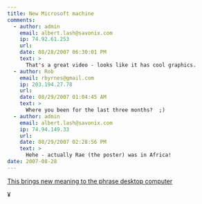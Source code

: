 ```yaml
---
title: New Microsoft machine
comments:
  - author: admin
    email: albert.lash@savonix.com
    ip: 74.92.61.253
    url:
    date: 08/28/2007 06:30:01 PM
    text: >
      That's a great video - looks like it has cool graphics.
  - author: Rob
    email: rbyrnes@gmail.com
    ip: 203.194.27.78
    url:
    date: 08/29/2007 01:04:45 AM
    text: >
      Where you been for the last three months?  ;)
  - author: admin
    email: albert.lash@savonix.com
    ip: 74.94.149.33
    url:
    date: 08/29/2007 02:28:56 PM
    text: >
      Hehe - actually Rae (the poster) was in Africa!
date: 2007-08-28
---
```

<a href="http://link.brightcove.com/services/player/bcpid932579976?bctid=933742930">This brings new meaning to the phrase desktop computer</a>

¥

